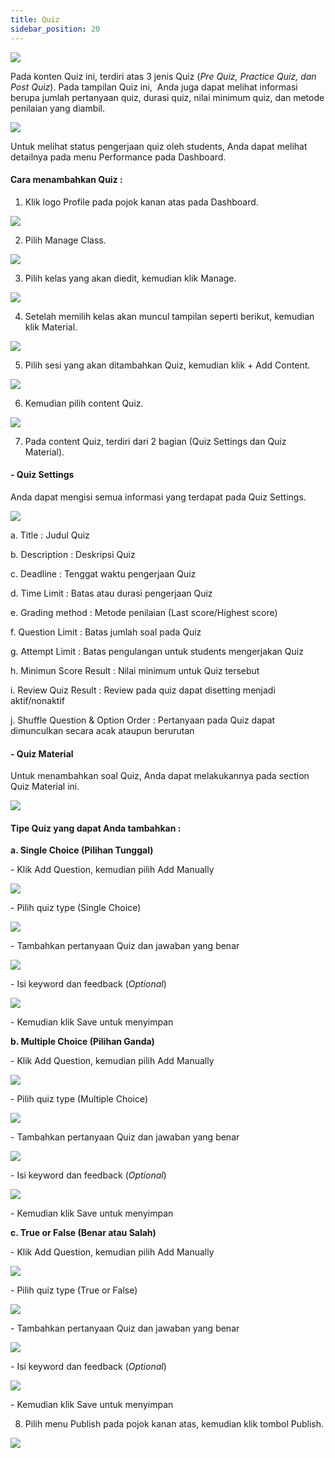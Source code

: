 ```yaml
---
title: Quiz
sidebar_position: 20
---
```

![](/img/degree-lecture-quiz.jpg)

Pada konten Quiz ini, terdiri atas 3 jenis Quiz (*Pre Quiz, Practice Quiz, dan Post Quiz*). Pada tampilan Quiz ini,  Anda juga dapat melihat informasi berupa jumlah pertanyaan quiz, durasi quiz, nilai minimum quiz, dan metode penilaian yang diambil.

![](/img/degree-lecture-quiz-2.jpg)

Untuk melihat status pengerjaan quiz oleh students, Anda dapat melihat detailnya pada menu Performance pada Dashboard. 

#### **Cara menambahkan Quiz :**

1. Klik logo Profile pada pojok kanan atas pada Dashboard.

![](/img/degree-lecture-manage-class.jpg)

2. Pilih Manage Class.

![](/img/degree-lecture-manage-class-2.jpg)

3. Pilih kelas yang akan diedit, kemudian klik Manage.

![](/img/degree-lecture-manage-class-3.jpg)

4. Setelah memilih kelas akan muncul tampilan seperti berikut, kemudian klik Material.

![](/img/degree-lecture-manage-class-4.jpg)

5. Pilih sesi yang akan ditambahkan Quiz, kemudian klik + Add Content.

![](/img/articlee-5.jpg)

6. Kemudian pilih content Quiz.

![](/img/degree-lecture-quiz-3.jpg)

7. Pada content Quiz, terdiri dari 2 bagian (Quiz Settings dan Quiz Material).

#### **\- Quiz Settings**

Anda dapat mengisi semua informasi yang terdapat pada Quiz Settings.

![](/img/degree-lecture-quiz-4.jpg)

a. Title : Judul Quiz

b. Description : Deskripsi Quiz

c. Deadline : Tenggat waktu pengerjaan Quiz

d. Time Limit : Batas atau durasi pengerjaan Quiz

e. Grading method : Metode penilaian (Last score/Highest score)

f. Question Limit : Batas jumlah soal pada Quiz

g. Attempt Limit : Batas pengulangan untuk students mengerjakan Quiz

h. Minimun Score Result : Nilai minimum untuk Quiz tersebut

i. Review Quiz Result : Review pada quiz dapat disetting menjadi aktif/nonaktif

j. Shuffle Question & Option Order : Pertanyaan pada Quiz dapat dimunculkan secara acak ataupun berurutan

#### **\- Quiz Material**

Untuk menambahkan soal Quiz, Anda dapat melakukannya pada section Quiz Material ini.

![](/img/degree-lecture-quiz-5.jpg)

#### **Tipe Quiz yang dapat Anda tambahkan :**

**a. Single Choice (Pilihan Tunggal)**

\- Klik Add Question, kemudian pilih Add Manually

![](/img/degree-lecture-quiz-6.jpg)

\- Pilih quiz type (Single Choice)

![](/img/degree-lecture-quiz-7.jpg)

\- Tambahkan pertanyaan Quiz dan jawaban yang benar

![](/img/degree-lecture-quiz-9.jpg)

\- Isi keyword dan feedback (*Optional*)

![](/img/degree-lecture-quiz-13.jpg)

\- Kemudian klik Save untuk menyimpan

**b. Multiple Choice (Pilihan Ganda)**

\- Klik Add Question, kemudian pilih Add Manually

![](/img/degree-lecture-quiz-6.jpg)

\- Pilih quiz type (Multiple Choice)

![](/img/degree-lecture-quiz-14.jpg)

\- Tambahkan pertanyaan Quiz dan jawaban yang benar

![](/img/degree-lecture-quiz-11.jpg)

\- Isi keyword dan feedback (*Optional*)

![](/img/degree-lecture-quiz-13.jpg)

\- Kemudian klik Save untuk menyimpan

**c. True or False (Benar atau Salah)**

\- Klik Add Question, kemudian pilih Add Manually

![](/img/degree-lecture-quiz-6.jpg)

\- Pilih quiz type (True or False)

![](/img/degree-lecture-quiz-15.jpg)

\- Tambahkan pertanyaan Quiz dan jawaban yang benar

![](/img/degree-lecture-quiz-12.jpg)

\- Isi keyword dan feedback (*Optional*)

![](/img/degree-lecture-quiz-13.jpg)

\- Kemudian klik Save untuk menyimpan



8. Pilih menu Publish pada pojok kanan atas, kemudian klik tombol Publish.

![](/img/degree-lecture-publish.jpg)
